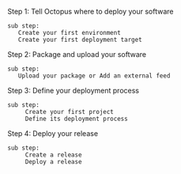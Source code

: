 Step 1: Tell Octopus where to deploy your software 
```
sub step:
   Create your first environment 
   Create your first deployment target
```
Step 2: Package and upload your software
```
sub step:
   Upload your package or Add an external feed
```
Step 3: Define your deployment process
```
sub step:
     Create your first project 
     Define its deployment process
```
Step 4: Deploy your release
```
sub step:
     Create a release
     Deploy a release  
```
